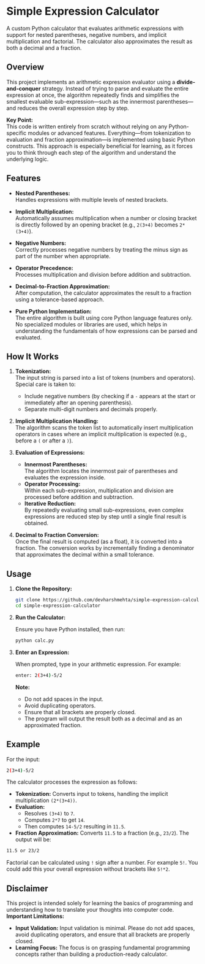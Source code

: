 # Simple Expression Calculator

A custom Python calculator that evaluates arithmetic expressions with support for nested parentheses, negative numbers, and implicit multiplication and factorial. The calculator also approximates the result as both a decimal and a fraction.

## Overview

This project implements an arithmetic expression evaluator using a **divide-and-conquer** strategy. Instead of trying to parse and evaluate the entire expression at once, the algorithm repeatedly finds and simplifies the smallest evaluable sub-expression—such as the innermost parentheses—and reduces the overall expression step by step.

**Key Point:**  
This code is written entirely from scratch without relying on any Python-specific modules or advanced features. Everything—from tokenization to evaluation and fraction approximation—is implemented using basic Python constructs. This approach is especially beneficial for learning, as it forces you to think through each step of the algorithm and understand the underlying logic.

## Features

- **Nested Parentheses:**  
  Handles expressions with multiple levels of nested brackets.
  
- **Implicit Multiplication:**  
  Automatically assumes multiplication when a number or closing bracket is directly followed by an opening bracket (e.g., `2(3+4)` becomes `2*(3+4)`).

- **Negative Numbers:**  
  Correctly processes negative numbers by treating the minus sign as part of the number when appropriate.

- **Operator Precedence:**  
  Processes multiplication and division before addition and subtraction.

- **Decimal-to-Fraction Approximation:**  
  After computation, the calculator approximates the result to a fraction using a tolerance-based approach.

- **Pure Python Implementation:**  
  The entire algorithm is built using core Python language features only. No specialized modules or libraries are used, which helps in understanding the fundamentals of how expressions can be parsed and evaluated.

## How It Works

1. **Tokenization:**  
   The input string is parsed into a list of tokens (numbers and operators). Special care is taken to:
   - Include negative numbers (by checking if a `-` appears at the start or immediately after an opening parenthesis).
   - Separate multi-digit numbers and decimals properly.
   
2. **Implicit Multiplication Handling:**  
   The algorithm scans the token list to automatically insert multiplication operators in cases where an implicit multiplication is expected (e.g., before a `(` or after a `)`).

3. **Evaluation of Expressions:**  
   - **Innermost Parentheses:**  
     The algorithm locates the innermost pair of parentheses and evaluates the expression inside.
   - **Operator Processing:**  
     Within each sub-expression, multiplication and division are processed before addition and subtraction.
   - **Iterative Reduction:**  
     By repeatedly evaluating small sub-expressions, even complex expressions are reduced step by step until a single final result is obtained.

4. **Decimal to Fraction Conversion:**  
   Once the final result is computed (as a float), it is converted into a fraction. The conversion works by incrementally finding a denominator that approximates the decimal within a small tolerance.

## Usage

1. **Clone the Repository:**

   ```bash
   git clone https://github.com/devharshmehta/simple-expression-calculator.git
   cd simple-expression-calculator

2. **Run the Calculator:** 
    
    Ensure you have Python installed, then run:
    
    ```bash
    python calc.py

3. **Enter an Expression:**

    When prompted, type in your arithmetic expression. For example:

    ```bash
    enter: 2(3+4)-5/2
    ```

    **Note:**

    - Do not add spaces in the input.
    - Avoid duplicating operators.
    - Ensure that all brackets are properly closed.
    - The program will output the result both as a decimal and as an approximated fraction.

## Example

For the input:
```bash
2(3+4)-5/2
```
The calculator processes the expression as follows:

- **Tokenization:** Converts input to tokens, handling the implicit multiplication `(2*(3+4))`.
- **Evaluation:**
    - Resolves `(3+4)` to `7`.
    - Computes `2*7` to get `14`.
    - Then computes `14-5/2` resulting in `11.5`.
- **Fraction Approximation:** Converts `11.5` to a fraction (e.g., `23/2`).
The output will be:
```bash
11.5 or 23/2
```
Factorial can be calculated using `!` sign after a number. For example `5!`. You could add this your overall expression without brackets like `5!*2`.
## Disclaimer
This project is intended solely for learning the basics of programming and understanding how to translate your thoughts into computer code. **Important Limitations:**

- **Input Validation:**
    Input validation is minimal. Please do not add spaces, avoid duplicating operators, and ensure that all brackets are properly closed.
- **Learning Focus:**
    The focus is on grasping fundamental programming concepts rather than building a production-ready calculator.

